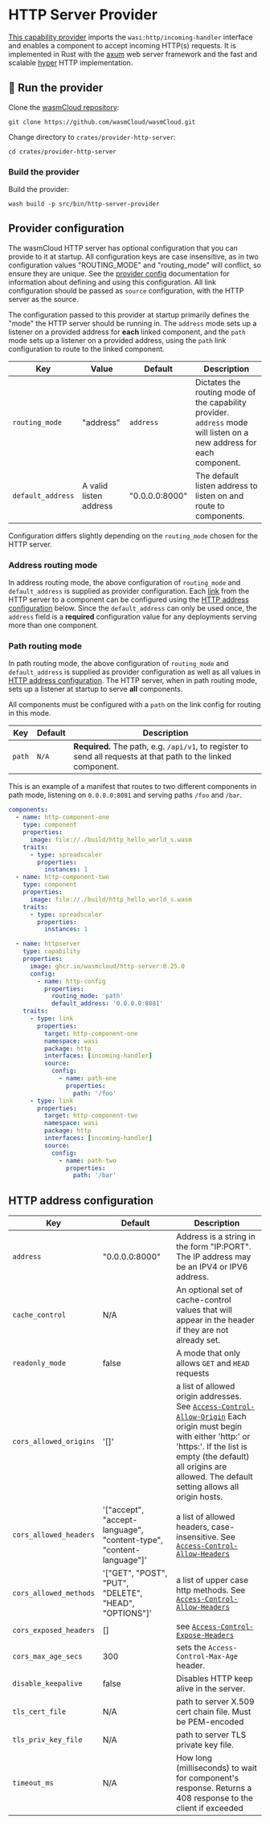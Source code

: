 # HTTP Server Provider

[This capability provider](https://github.com/wasmCloud/wasmCloud/tree/main/crates/provider-http-server) imports the `wasi:http/incoming-handler` interface and enables a component to accept incoming HTTP(s) requests. It is implemented in Rust with the [axum](https://docs.rs/axum/) web server framework and the fast and scalable [hyper](https://docs.rs/hyper/) HTTP implementation.

## 👟 Run the provider

Clone the [wasmCloud repository](https://github.com/wasmcloud/wasmcloud): 

```shell
git clone https://github.com/wasmCloud/wasmCloud.git
```

Change directory to `crates/provider-http-server`:

```shell
cd crates/provider-http-server
```

### Build the provider

Build the provider:

```shell
wash build -p src/bin/http-server-provider
```

## Provider configuration

The wasmCloud HTTP server has optional configuration that you can provide to it at startup. All configuration keys are case insensitive, as in two configuration values "ROUTING_MODE" and "routing_mode" will conflict, so ensure they are unique. See the [provider config](https://wasmcloud.com/docs/developer/providers/configure) documentation for information about defining and using this configuration. All link configuration should be passed as `source` configuration, with the HTTP server as the source.

The configuration passed to this provider at startup primarily defines the "mode" the HTTP server should be running in. The `address` mode sets up a listener on a provided address for **each** linked component, and the `path` mode sets up a listener on a provided address, using the `path` link configuration to route to the linked component.

| Key               | Value                  | Default        | Description                                                                                                           |
| ----------------- | ---------------------- | -------------- | --------------------------------------------------------------------------------------------------------------------- |
| `routing_mode`    | "address"              | `address`      | Dictates the routing mode of the capability provider. `address` mode will listen on a new address for each component. |
| `default_address` | A valid listen address | "0.0.0.0:8000" | The default listen address to listen on and route to components.                                                      |

Configuration differs slightly depending on the `routing_mode` chosen for the HTTP server.

### Address routing mode

In address routing mode, the above configuration of `routing_mode` and `default_address` is supplied as provider configuration. Each [link](https://wasmcloud.com/docs/concepts/linking-components/linking-at-runtime/) from the HTTP server to a component can be configured using the [HTTP address configuration](#http-address-configuration) below. Since the `default_address` can only be used once, the `address` field is a **required** configuration value for any deployments serving more than one component.

### Path routing mode

In path routing mode, the above configuration of `routing_mode` and `default_address` is supplied as provider configuration as well as all values in [HTTP address configuration](#http-address-configuration). The HTTP server, when in path routing mode, sets up a listener at startup to serve **all** components.

All components must be configured with a `path` on the link config for routing in this mode.

| Key    | Default | Description                                                                                                    |
| ------ | ------- | -------------------------------------------------------------------------------------------------------------- |
| `path` | `N/A`   | **Required.** The path, e.g. `/api/v1`, to register to send all requests at that path to the linked component. |

This is an example of a manifest that routes to two different components in path mode, listening on `0.0.0.0:8081` and serving paths `/foo` and `/bar`.

```yaml
components:
  - name: http-component-one
    type: component
    properties:
      image: file://./build/http_hello_world_s.wasm
    traits:
      - type: spreadscaler
        properties:
          instances: 1
  - name: http-component-two
    type: component
    properties:
      image: file://./build/http_hello_world_s.wasm
    traits:
      - type: spreadscaler
        properties:
          instances: 1

  - name: httpserver
    type: capability
    properties:
      image: ghcr.io/wasmcloud/http-server:0.25.0
      config:
        - name: http-config
          properties:
            routing_mode: 'path'
            default_address: '0.0.0.0:8081'
    traits:
      - type: link
        properties:
          target: http-component-one
          namespace: wasi
          package: http
          interfaces: [incoming-handler]
          source:
            config:
              - name: path-one
                properties:
                  path: '/foo'
      - type: link
        properties:
          target: http-component-two
          namespace: wasi
          package: http
          interfaces: [incoming-handler]
          source:
            config:
              - name: path-two
                properties:
                  path: '/bar'
```

## HTTP address configuration

| Key                    | Default                                                             | Description                                                                                                                                                                                                                                                                                                                     |
| ---------------------- | ------------------------------------------------------------------- | ------------------------------------------------------------------------------------------------------------------------------------------------------------------------------------------------------------------------------------------------------------------------------------------------------------------------------- |
| `address`              | "0.0.0.0:8000"                                                      | Address is a string in the form "IP:PORT". The IP address may be an IPV4 or IPV6 address.                                                                                                                                                                                                                                       |
| `cache_control`        | N/A                                                                 | An optional set of cache-control values that will appear in the header if they are not already set.                                                                                                                                                                                                                             |
| `readonly_mode`        | false                                                               | A mode that only allows `GET` and `HEAD` requests                                                                                                                                                                                                                                                                               |
| `cors_allowed_origins` | '[]'                                                                | a list of allowed origin addresses. See [`Access-Control-Allow-Origin`](https://developer.mozilla.org/en-US/docs/Web/HTTP/Headers/Access-Control-Allow-Origin) Each origin must begin with either 'http:' or 'https:'. If the list is empty (the default) all origins are allowed. The default setting allows all origin hosts. |
| `cors_allowed_headers` | '["accept", "accept-language", "content-type", "content-language"]' | a list of allowed headers, case-insensitive. See [`Access-Control-Allow-Headers`](https://developer.mozilla.org/en-US/docs/Web/HTTP/Headers/Access-Control-Allow-Headers)                                                                                                                                                       |
| `cors_allowed_methods` | '["GET", "POST", "PUT", "DELETE", "HEAD", "OPTIONS"]'               | a list of upper case http methods. See [`Access-Control-Allow-Headers`](https://developer.mozilla.org/en-US/docs/Web/HTTP/Headers/Access-Control-Allow-Methods)                                                                                                                                                                 |
| `cors_exposed_headers` | []                                                                  | see [`Access-Control-Expose-Headers`](https://developer.mozilla.org/en-US/docs/Web/HTTP/Headers/Access-Control-Expose-Headers)                                                                                                                                                                                                  |
| `cors_max_age_secs`    | 300                                                                 | sets the `Access-Control-Max-Age` header.                                                                                                                                                                                                                                                                                       |
| `disable_keepalive`   | false                                                               | Disables HTTP keep alive in the server.
| `tls_cert_file`        | N/A                                                                 | path to server X.509 cert chain file. Must be PEM-encoded                                                                                                                                                                                                                                                                       |
| `tls_priv_key_file`    | N/A                                                                 | path to server TLS private key file.                                                                                                                                                                                                                                                                                            |
| `timeout_ms`           | N/A                                                                 | How long (milliseconds) to wait for component's response. Returns a 408 response to the client if exceeded                                                                                                                                                                                                                      |
